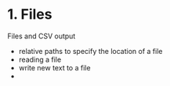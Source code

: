 # 1. Files
Files and CSV output
- relative paths to specify the location of a file
- reading a file
- write new text to a file
- 
